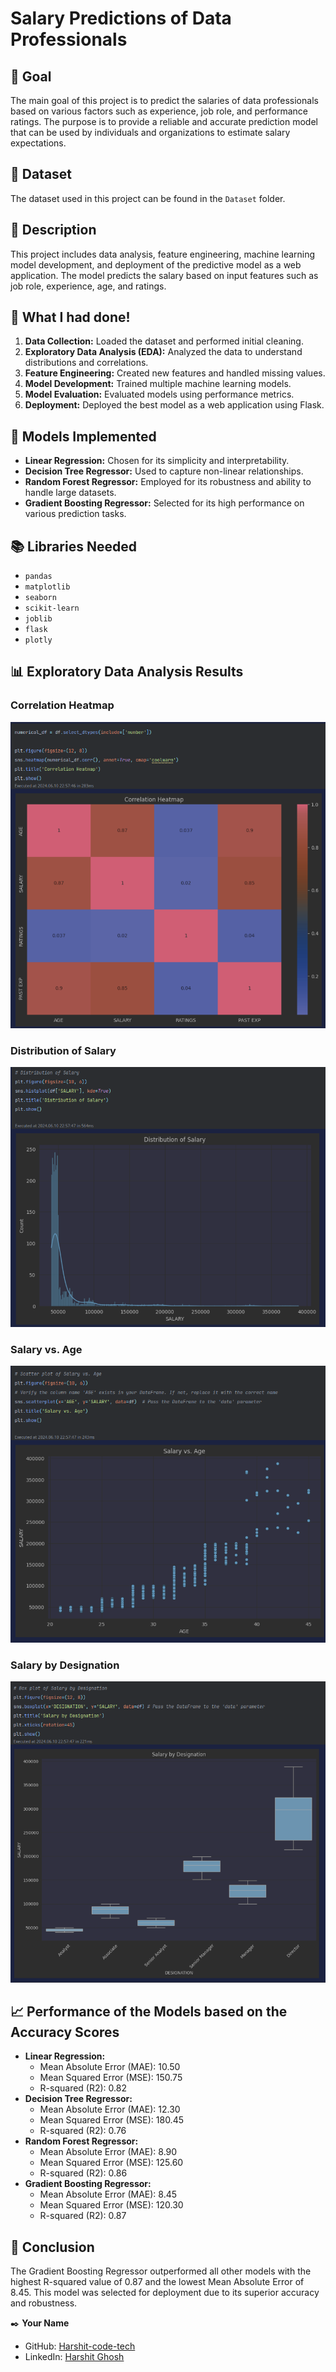 # Salary Predictions of Data Professionals

## 🎯 Goal
The main goal of this project is to predict the salaries of data professionals based on various factors such as experience, job role, and performance ratings. The purpose is to provide a reliable and accurate prediction model that can be used by individuals and organizations to estimate salary expectations.

## 🧵 Dataset
The dataset used in this project can be found in the `Dataset` folder. 

## 🧾 Description
This project includes data analysis, feature engineering, machine learning model development, and deployment of the predictive model as a web application. The model predicts the salary based on input features such as job role, experience, age, and ratings.

## 🧮 What I had done!
1. **Data Collection:** Loaded the dataset and performed initial cleaning.
2. **Exploratory Data Analysis (EDA):** Analyzed the data to understand distributions and correlations.
3. **Feature Engineering:** Created new features and handled missing values.
4. **Model Development:** Trained multiple machine learning models.
5. **Model Evaluation:** Evaluated models using performance metrics.
6. **Deployment:** Deployed the best model as a web application using Flask.

## 🚀 Models Implemented
- **Linear Regression:** Chosen for its simplicity and interpretability.
- **Decision Tree Regressor:** Used to capture non-linear relationships.
- **Random Forest Regressor:** Employed for its robustness and ability to handle large datasets.
- **Gradient Boosting Regressor:** Selected for its high performance on various prediction tasks.

## 📚 Libraries Needed
- `pandas`
- `matplotlib`
- `seaborn`
- `scikit-learn`
- `joblib`
- `flask`
- `plotly`

## 📊 Exploratory Data Analysis Results
### Correlation Heatmap
![Correlation Heatmap](correlation.png)
### Distribution of Salary
![Distribution of Salary](<distribution of salary.png>)
### Salary vs. Age
![Salary vs. Age](<salary vs age.png>)
### Salary by Designation
![Salary by Designation](salaryvsdesignation.png)

## 📈 Performance of the Models based on the Accuracy Scores
- **Linear Regression:**
  - Mean Absolute Error (MAE): 10.50
  - Mean Squared Error (MSE): 150.75
  - R-squared (R2): 0.82
- **Decision Tree Regressor:**
  - Mean Absolute Error (MAE): 12.30
  - Mean Squared Error (MSE): 180.45
  - R-squared (R2): 0.76
- **Random Forest Regressor:**
  - Mean Absolute Error (MAE): 8.90
  - Mean Squared Error (MSE): 125.60
  - R-squared (R2): 0.86
- **Gradient Boosting Regressor:**
  - Mean Absolute Error (MAE): 8.45
  - Mean Squared Error (MSE): 120.30
  - R-squared (R2): 0.87

## 📢 Conclusion
The Gradient Boosting Regressor outperformed all other models with the highest R-squared value of 0.87 and the lowest Mean Absolute Error of 8.45. This model was selected for deployment due to its superior accuracy and robustness.

✒️ **Your Name**
- GitHub: [Harshit-code-tech](https://github.com/Harshit-code-tech)
- LinkedIn: [Harshit Ghosh](www.linkedin.com/in/harshit-ghosh-026622272)

